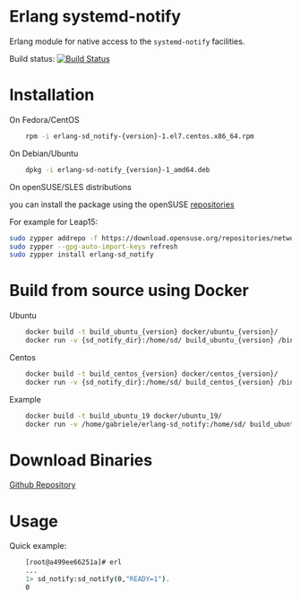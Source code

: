 
Erlang systemd-notify
===============
Erlang module for native access to the `systemd-notify` facilities. 

Build status: [![Build Status](https://travis-ci.org/systemd/erlang-sd_notify.svg?branch=v18)](https://travis-ci.org/systemd/erlang-sd_notify)

Installation
============

On Fedora/CentOS
    
```bash
    rpm -i erlang-sd_notify-{version}-1.el7.centos.x86_64.rpm
```    

On Debian/Ubuntu

```bash
    dpkg -i erlang-sd-notify_{version}-1_amd64.deb
```

On openSUSE/SLES distributions

you can install the package using the openSUSE [repositories](https://build.opensuse.org/repositories/network:messaging:amqp/erlang-sd_notify)

For example for Leap15:
```bash
sudo zypper addrepo -f https://download.opensuse.org/repositories/network:/messaging:/amqp/openSUSE_Leap_15/network:messaging:amqp.repo
sudo zypper --gpg-auto-import-keys refresh
sudo zypper install erlang-sd_notify
```

    
Build from source using Docker
===

Ubuntu

```bash
    docker build -t build_ubuntu_{version} docker/ubuntu_{version}/
    docker run -v {sd_notify_dir}:/home/sd/ build_ubuntu_{version} /bin/sh -c "cd /home/sd/; make deb"
```

Centos

```bash
    docker build -t build_centos_{version} docker/centos_{version}/
    docker run -v {sd_notify_dir}:/home/sd/ build_centos_{version} /bin/sh -c "cd /home/sd/; make rpm"
```

Example

```bash
    docker build -t build_ubuntu_19 docker/ubuntu_19/
    docker run -v /home/gabriele/erlang-sd_notify:/home/sd/ build_ubuntu_19 /bin/sh -c "cd /home/sd/; make all"
```

Download Binaries
===
[Github Repository](https://github.com/systemd/erlang-sd_notify/releases) 

Usage
=====

Quick example:

```bash
    [root@a499ee66251a]# erl
    ...    
    1> sd_notify:sd_notify(0,"READY=1").
    0
```
